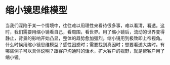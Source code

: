 # 缩小镜思维模型

当我们深陷于某一个情境中，往往难以用理性来看待很多事，难以看清，看透。这时，我们需要用缩小镜看自己，看周围，看世界。用了缩小镜后，流动的世界变得静止，背景的影响开始凸显，整体的趋势愈加强烈。缩小镜用到极致即上帝视角。什么时候用缩小镜思维模型？感性困惑时；需要找到真因时；想要看透大势时。有哪些例子可以具体说明？跟客户沟通时的话术，扩大客户的视野，就是帮客户用了缩小镜。
